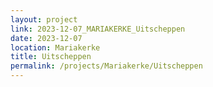 ```yaml
---
layout: project
link: 2023-12-07_MARIAKERKE_Uitscheppen
date: 2023-12-07
location: Mariakerke
title: Uitscheppen
permalink: /projects/Mariakerke/Uitscheppen
---
```

